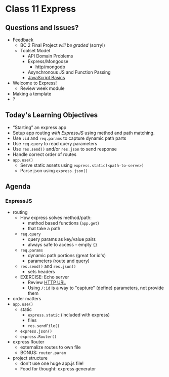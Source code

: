 # Class 11 Express

## Questions and Issues?

* Feedback
	* BC 2 Final Project _will be graded_ (sorry!)
	* Toolset Model
		* API Domain Problems
		* Express/Mongoose
			* http/mongodb
		* Asynchronous JS and Function Passing
		* [JavaScript Basics](https://github.com/alchemycodelab/javascript-career-track-prerequisites)
* Welcome to Express!
	* Review week module
* Making a template
* ?

## Today's Learning Objectives

* “Starting” an express app
* Setup app routing _with ExpressJS_ using method and path matching.
* Use `:id` and `req.params` to capture dynamic path parts
* Use `req.query` to read query parameters
* Use `res.send()` and/or `res.json` to send response
* Handle correct order of routes
* `app.use()`
	* Serve static assets using `express.static(<path-to-serve>)`
	* Parse json using `express.json()`

## Agenda

### ExpressJS

* routing
	* How express solves method/path:
		* method based functions (`app.get`)
		* that take a path
	* `req.query` 
		* query params as key/value pairs
		* always safe to access - empty `{}`
	* `req.params`
		* dynamic path portions (great for id's)
		* parameters (route and query)
	* `res.send()` and `res.json()`
		* sets headers
	* EXERCISE: Echo server
		* Review [HTTP URL](http://bl.ocks.org/abernier/3070589)
		* Using `/:id` is a way to "capture" (define) parameters, not provide them
* order matters
* `app.use()`
	* static
		* `express.static` (included with express)
		* files
		* `res.sendFile()`
	* `express.json()`
	* `express.Router()`
* express Router
	* externalize routes to own file
	* BONUS: `router.param`
* project structure
	* don't use one huge app.js file!
	* Food for thought: express generator